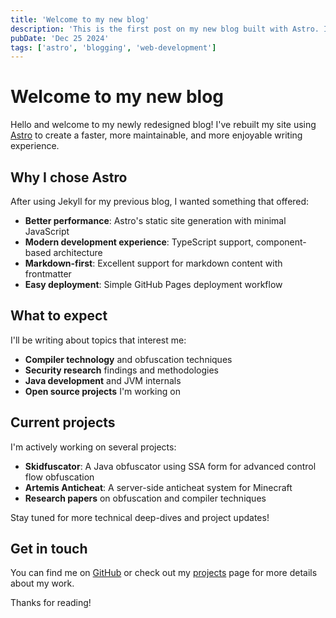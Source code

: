 ```yaml
---
title: 'Welcome to my new blog'
description: 'This is the first post on my new blog built with Astro. I talk about why I rebuilt my site and what to expect going forward.'
pubDate: 'Dec 25 2024'
tags: ['astro', 'blogging', 'web-development']
---
```


# Welcome to my new blog

Hello and welcome to my newly redesigned blog! I've rebuilt my site using [Astro](https://astro.build/) to create a faster, more maintainable, and more enjoyable writing experience.

## Why I chose Astro

After using Jekyll for my previous blog, I wanted something that offered:

- **Better performance**: Astro's static site generation with minimal JavaScript
- **Modern development experience**: TypeScript support, component-based architecture
- **Markdown-first**: Excellent support for markdown content with frontmatter
- **Easy deployment**: Simple GitHub Pages deployment workflow

## What to expect

I'll be writing about topics that interest me:

- **Compiler technology** and obfuscation techniques
- **Security research** findings and methodologies  
- **Java development** and JVM internals
- **Open source projects** I'm working on

## Current projects

I'm actively working on several projects:

- **Skidfuscator**: A Java obfuscator using SSA form for advanced control flow obfuscation
- **Artemis Anticheat**: A server-side anticheat system for Minecraft
- **Research papers** on obfuscation and compiler techniques

Stay tuned for more technical deep-dives and project updates!

## Get in touch

You can find me on [GitHub](https://github.com/terminalsin) or check out my [projects](/projects) page for more details about my work.

Thanks for reading! 